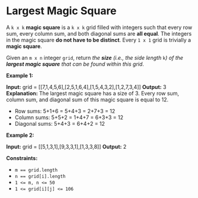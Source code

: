 # Largest Magic Square

A `k x k` **magic square** is a `k x k` grid filled with integers such that every row sum, every column sum, and both diagonal sums are **all equal**. The integers in the magic square **do not have to be distinct**. Every `1 x 1` grid is trivially a **magic square**.

Given an `m x n` integer `grid`, return _the **size** (i.e., the side length_ `k`_) of the **largest magic square** that can be found within this grid_.

**Example 1:**

**Input:** grid = \[\[7,1,4,5,6\],\[2,5,1,6,4\],\[1,5,4,3,2\],\[1,2,7,3,4\]\]
**Output:** 3
**Explanation:** The largest magic square has a size of 3.
Every row sum, column sum, and diagonal sum of this magic square is equal to 12.

- Row sums: 5+1+6 = 5+4+3 = 2+7+3 = 12
- Column sums: 5+5+2 = 1+4+7 = 6+3+3 = 12
- Diagonal sums: 5+4+3 = 6+4+2 = 12

**Example 2:**

**Input:** grid = \[\[5,1,3,1\],\[9,3,3,1\],\[1,3,3,8\]\]
**Output:** 2

**Constraints:**

- `m == grid.length`
- `n == grid[i].length`
- `1 <= m, n <= 50`
- `1 <= grid[i][j] <= 106`
